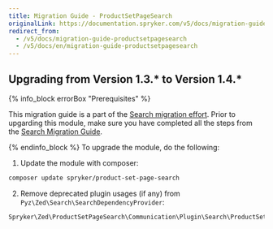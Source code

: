 ```yaml
---
title: Migration Guide - ProductSetPageSearch
originalLink: https://documentation.spryker.com/v5/docs/migration-guide-productsetpagesearch
redirect_from:
  - /v5/docs/migration-guide-productsetpagesearch
  - /v5/docs/en/migration-guide-productsetpagesearch
---
```


## Upgrading from Version 1.3.* to Version 1.4.*

{% info_block errorBox "Prerequisites" %}

This migration guide is a part of the [Search migration effort](https://documentation.spryker.com/docs/en/search-migration-concept). Prior to upgarding this module, make sure you have completed all the steps from the [Search Migration Guide](https://documentation.spryker.com/docs/en/mg-search#upgrading-from-version-8-9---to-version-8-10--). 

{% endinfo_block %}
To upgrade the module, do the following:
1. Update the module with composer:
```Bash
composer update spryker/product-set-page-search
```
2. Remove deprecated plugin usages (if any) from `Pyz\Zed\Search\SearchDependencyProvider`:
```PHP
Spryker\Zed\ProductSetPageSearch\Communication\Plugin\Search\ProductSetPageMapPlugin
```
